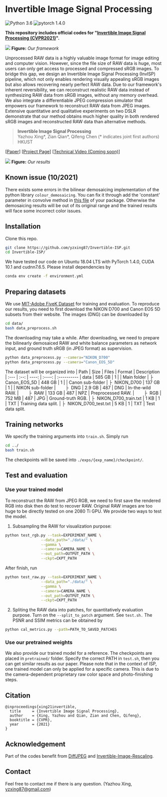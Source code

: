# Invertible Image Signal Processing


![Python 3.6](https://img.shields.io/badge/Python-3.6-green.svg?style=plastic)
![pytorch 1.4.0](https://img.shields.io/badge/PyTorch-1.4.0-green.svg?style=plastic)

**This repository includes official codes for "[Invertible Image Signal Processing (CVPR2021)](https://arxiv.org/abs/2103.15061)".**

![](./figures/teaser.png)
**Figure:** *Our framework*

Unprocessed RAW data is a highly valuable image format for image editing and computer vision. However, since the file size of RAW data is huge, most users can only get access to processed and compressed sRGB images. To bridge this gap, we design an Invertible Image Signal Processing (InvISP) pipeline, which not only enables rendering visually appealing sRGB images but also allows recovering nearly perfect RAW data. Due to our framework's inherent reversibility, we can reconstruct realistic RAW data instead of synthesizing RAW data from sRGB images, without any memory overhead. We also integrate a differentiable JPEG compression simulator that empowers our framework to reconstruct RAW data from JPEG images. Extensive quantitative and qualitative experiments on two DSLR demonstrate that our method obtains much higher quality in both rendered sRGB images and reconstructed RAW data than alternative methods.

> **Invertible Image Signal Processing** <br>
>  Yazhou Xing*, Zian Qian*, Qifeng Chen (* indicates joint first authors)<br>
>  HKUST <br>

[[Paper](https://arxiv.org/abs/2103.15061)]
[[Project Page](https://yzxing87.github.io/InvISP/index.html)]
[[Technical Video (Coming soon)](https://yzxing87.github.io/TBA)]

![](./figures/result_01.png)
**Figure:** *Our results*


## Known issue (10/2021)
There exists some errors in the bilinear demosaicing implementation of the python library ``colour_demosaicing``. You can fix it through add the 'constant' parameter in convolve method in [this file](https://colour-demosaicing.readthedocs.io/en/latest/_modules/colour_demosaicing/bayer/demosaicing/bilinear.html#demosaicing_CFA_Bayer_bilinear) of your package. Otherwise the demosaicing results will be out of its original range and the trained results will face some incorrect color issues.

## Installation
Clone this repo.
```bash
git clone https://github.com/yzxing87/Invertible-ISP.git
cd Invertible-ISP/
```

We have tested our code on Ubuntu 18.04 LTS with PyTorch 1.4.0, CUDA 10.1 and cudnn7.6.5. Please install dependencies by
```bash
conda env create -f environment.yml
```

## Preparing datasets
We use [MIT-Adobe FiveK Dataset](https://data.csail.mit.edu/graphics/fivek/) for training and evaluation. To reproduce our results, you need to first download the NIKON D700 and Canon EOS 5D subsets from their website. The images (DNG) can be downloaded by
```bash
cd data/
bash data_preprocess.sh
```
The downloading may take a while. After downloading, we need to prepare the bilinearly demosaiced RAW and white balance parameters as network input, and ground truth sRGB (in JPEG format) as supervision.
```bash
python data_preprocess.py --camera="NIKON_D700"
python data_preprocess.py --camera="Canon_EOS_5D"
```
The dataset will be organized into
| Path | Size | Files | Format | Description
| :--- | :--: | ----: | :----: | :----------
| data | 585 GB | 1 | | Main folder
| &boxvr;&nbsp; Canon_EOS_5D | 448 GB | 1  | | Canon sub-folder
| &boxvr;&nbsp; NIKON_D700 | 137 GB | 1  | | NIKON sub-folder
| &ensp;&ensp;&ensp;&ensp;&boxvr;&nbsp; DNG | 2.9 GB | 487 | DNG | In-the-wild RAW.
| &ensp;&ensp;&ensp;&ensp;&boxvr;&nbsp; RAW | 133 GB | 487 | NPZ | Preprocessed RAW.
| &ensp;&ensp;&ensp;&ensp;&boxvr;&nbsp; RGB | 752 MB | 487 | JPG | Ground-truth RGB.
| &boxvr;&nbsp; NIKON_D700_train.txt | 1 KB | 1 |  TXT | Training data split.
| &boxvr;&nbsp; NIKON_D700_test.txt | 5 KB | 1 | TXT  | Test data split.

## Training networks
We specify the training arguments into `train.sh`. Simply run
```bash
cd ../
bash train.sh
```
The checkpoints will be saved into `./exps/{exp_name}/checkpoint/`.

## Test and evaluation
### Use your trained model
To reconstruct the RAW from JPEG RGB, we need to first save the rendered RGB into disk then do test to recover RAW.
Original RAW images are too huge to be directly tested on one 2080 Ti GPU. We provide two ways to test the model.

1. Subsampling the RAW for visualization purpose:
  ```bash
  python test_rgb.py --task=EXPERIMENT_NAME \
                  --data_path="./data/" \
                  --gamma \
                  --camera=CAMERA_NAME \
                  --out_path=OUTPUT_PATH \
                  --ckpt=CKPT_PATH
  ```
  After finish, run
  ```bash
  python test_raw.py --task=EXPERIMENT_NAME \
                  --data_path="./data/" \
                  --gamma \
                  --camera=CAMERA_NAME \
                  --out_path=OUTPUT_PATH \
                  --ckpt=CKPT_PATH
  ```
2. Spliting the RAW data into patches, for quantitatively evaluation purpose. Turn on the `--split_to_patch` argument. See `test.sh.` The PSNR and SSIM metrics can be obtained by
  ```bash
  python cal_metrics.py --path=PATH_TO_SAVED_PATCHES
  ```
### Use our pretrained weights
We also provide our trained model for a reference. The checkpoints are placed in `pretrained/` folder. Specify the correct PATH in `test.sh`, then you can get similar results as our paper. Please note that in the context of ISP, one trained model can only be applied for a specific camera. This is due to the camera-dependent proprietary raw color space and photo-finishing steps.


## Citation

```
@inproceedings{xing21invertible,
  title     = {Invertible Image Signal Processing},
  author    = {Xing, Yazhou and Qian, Zian and Chen, Qifeng},
  booktitle = {CVPR},
  year      = {2021}
}
```
## Acknowledgement
Part of the codes benefit from [DiffJPEG](https://github.com/mlomnitz/DiffJPEG) and [Invertible-Image-Rescaling](https://github.com/pkuxmq/Invertible-Image-Rescaling).

## Contact
Feel free to contact me if there is any question. (Yazhou Xing, yzxing87@gmail.com)
